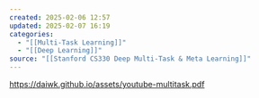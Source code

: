 ```yaml
---
created: 2025-02-06 12:57
updated: 2025-02-07 16:19
categories:
  - "[[Multi-Task Learning]]"
  - "[[Deep Learning]]"
source: "[[Stanford CS330 Deep Multi-Task & Meta Learning]]"
---
```

https://daiwk.github.io/assets/youtube-multitask.pdf